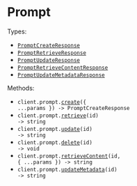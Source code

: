 # Prompt

Types:

- <code><a href="./src/resources/prompt.ts">PromptCreateResponse</a></code>
- <code><a href="./src/resources/prompt.ts">PromptRetrieveResponse</a></code>
- <code><a href="./src/resources/prompt.ts">PromptUpdateResponse</a></code>
- <code><a href="./src/resources/prompt.ts">PromptRetrieveContentResponse</a></code>
- <code><a href="./src/resources/prompt.ts">PromptUpdateMetadataResponse</a></code>

Methods:

- <code title="post /prompt">client.prompt.<a href="./src/resources/prompt.ts">create</a>({ ...params }) -> PromptCreateResponse</code>
- <code title="get /prompt/{id}">client.prompt.<a href="./src/resources/prompt.ts">retrieve</a>(id) -> string</code>
- <code title="put /prompt/{id}">client.prompt.<a href="./src/resources/prompt.ts">update</a>(id) -> string</code>
- <code title="delete /prompt/{id}">client.prompt.<a href="./src/resources/prompt.ts">delete</a>(id) -> void</code>
- <code title="get /prompt/{id}/content">client.prompt.<a href="./src/resources/prompt.ts">retrieveContent</a>(id, { ...params }) -> string</code>
- <code title="put /prompt/{id}/metadata">client.prompt.<a href="./src/resources/prompt.ts">updateMetadata</a>(id) -> string</code>
